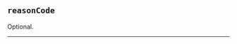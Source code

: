 ## `reasonCode`

Optional.

---
<!--

Comments from the Meds Interop Working Group (20-Sept-21).
This could be useful to record why an administration was given early/late.

We need to be able to both record it was ‘as ordered’ or ‘emergency’, AND to be able to record why given early / late. Can this all use this element? In theory yes as multiple codes can be recorded. Or is some of this better a freetext within the Note element?

Ewan: In the example value set, the term ‘emergency’ could be misleading.

-->